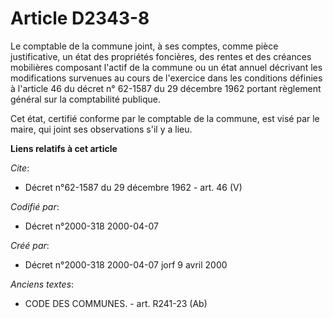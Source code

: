 # Article D2343-8

Le comptable de la commune joint, à ses comptes, comme pièce justificative, un état des propriétés foncières, des rentes et
des créances mobilières composant l'actif de la commune ou un état annuel décrivant les modifications survenues au cours de
l'exercice dans les conditions définies à l'article 46 du décret n° 62-1587 du 29 décembre 1962 portant règlement général sur
la comptabilité publique.

Cet état, certifié conforme par le comptable de la commune, est visé par le maire, qui joint ses observations s'il y a lieu.

**Liens relatifs à cet article**

_Cite_:

  - Décret n°62-1587 du 29 décembre 1962 - art. 46 (V)

_Codifié par_:

  - Décret n°2000-318 2000-04-07

_Créé par_:

  - Décret n°2000-318 2000-04-07 jorf 9 avril 2000

_Anciens textes_:

  - CODE DES COMMUNES. - art. R241-23 (Ab)
